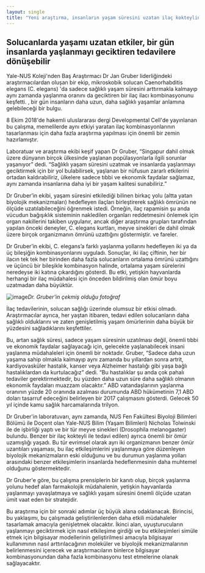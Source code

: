 ```yaml
---
layout: single
title: "Yeni araştırma, insanların yaşam süresini uzatan ilaç kokteylinin keşfini aralayacak"
---
```

Solucanlarda yaşamı uzatan etkiler, bir gün insanlarda yaşlanmayı geciktiren tedavilere dönüşebilir
-
Yale-NUS Koleji'nden Baş Araştırmacı Dr Jan Gruber liderliğindeki araştırmacılardan oluşan bir ekip, mikroskobik solucan Caenorhabditis elegans (C. elegans) 'da sadece sağlıklı yaşam süresini arttırmakla kalmayıp aynı zamanda yaşlanma oranını da geciktiren bir ilaç ilacı kombinasyonunu keşfetti. , bir gün insanların daha uzun, daha sağlıklı yaşamlar anlamına gelebileceği bir bulgu.

8 Ekim 2018'de hakemli uluslararası dergi Developmental Cell'de yayınlanan bu çalışma, memelilerde aynı etkiyi yaratan ilaç kombinasyonlarının tasarlanması için daha fazla araştırma yapılması için önemli bir zemin hazırlamıştır.

Laboratuar ve araştırma ekibi keşif yapan Dr Gruber, “Singapur dahil olmak üzere dünyanın birçok ülkesinde yaşlanan popülasyonlarla ilgili sorunlar yaşanıyor” dedi. “Sağlıklı yaşam süresini uzatmak ve insanlarda yaşlanmayı geciktirmek için bir yol bulabilirsek, yaşlanan bir nüfusun zararlı etkilerini ortadan kaldırabiliriz, ülkelere sadece tıbbi ve ekonomik faydalar sağlamaz, aynı zamanda insanlarına daha iyi bir yaşam kalitesi sunabiliriz.”

Dr Gruber’in ekibi, yaşam süresini etkilediği bilinen birkaç yolu (altta yatan biyolojik mekanizmaları) hedefleyen ilaçları birleştirerek sağlıklı ömrünün ne ölçüde uzatılabileceğini öğrenmek istedi. Örneğin, ilaç rapamisin şu anda vücudun bağışıklık sisteminin nakledilen organları reddetmesini önlemek için organ nakillerini takiben uygulanır, ancak diğer araştırma grupları tarafından yapılan önceki deneyler, C. elegans kurtları, meyve sinekleri de dahil olmak üzere birçok organizmanın ömrünü uzattığını göstermiştir. ve fareler.

Dr Gruber’in ekibi, C. elegans’a farklı yaşlanma yollarını hedefleyen iki ya da üç bileşiğin kombinasyonlarını uyguladı. Sonuçlar, iki ilaç çiftinin, her bir ilacın tek tek her birinden daha fazla solucanların ortalama ömrünü uzattığını ve üçüncü bir bileşikle kombinasyon halinde, ortalama yaşam sürelerini neredeyse iki katına çıkardığını gösterdi. Bu etki, yetişkin hayvanlarda herhangi bir ilaç müdahalesi için önceden bildirilmiş olan ömür boyu uzatmadan daha büyüktür.

![image](https://www.yale-nus.edu.sg/wp-content/uploads/2018/10/N2_control2-1024x765.jpg)*Dr. Gruber'in çekmiş olduğu fotoğraf*

İlaç tedavilerinin, solucan sağlığı üzerinde olumsuz bir etkisi olmadı. Araştırmacılar ayrıca, her yaştan itibaren, tedavi edilen solucanların daha sağlıklı olduklarını ve zaten genişletilmiş yaşam ömürlerinin daha büyük bir yüzdesini sağladıklarını keşfettiler.

Bu, artan sağlık süresi, sadece yaşam süresinin uzatılması değil, önemli tıbbi ve ekonomik faydalar sağlayacağı için, gelecekte yaşlanabilecek insani yaşlanma müdahaleleri için önemli bir noktadır. Gruber, “Sadece daha uzun yaşama sahip olmakla kalmayıp aynı zamanda bu yıllardan sonra artrit, kardiyovasküler hastalık, kanser veya Alzheimer hastalığı gibi yaşa bağlı hastalıklardan da kurtulacağız” dedi. “Bu hastalıklar şu anda çok pahalı tedaviler gerektirmektedir, bu yüzden daha uzun süre daha sağlıklı olmanın ekonomik faydaları muazzam olacaktır.” ABD vatandaşlarının yaşlanma oranının yüzde 20 oranında azalması durumunda ABD hükümetinin 7,1 ABD doları tasarruf edeceğini belirleyen bir 2017 çalışmasını gösterdi. Gelecek 50 yıl içinde kamu sağlık harcamalarında trilyon.

Dr Gruber'in laboratuvarı, aynı zamanda, NUS Fen Fakültesi Biyoloji Bilimleri Bölümü ile Doçent olan Yale-NUS Bilim (Yaşam Bilimleri) Nicholas Tolwinski ile de işbirliği yaptı ve bir tür meyve sinekleri (Drosophila melanogaster) bulundu. Benzer bir ilaç kokteyli ile tedavi edilen) ayrıca önemli bir ömür uzamışlığı yaşadı. Bu tür evrimsel olarak ayrı iki organizmanın benzer ömür uzantıları yaşaması, bu ilaç etkileşimlerini yaşlanmaya göre düzenleyen biyolojik mekanizmaların eski olduğunu ve bu durumun yaşlanma yolları arasındaki benzer etkileşimlerin insanlarda hedeflenmesinin daha muhtemel olduğunu göstermektedir.

Dr Gruber'e göre, bu çalışma prensiplerin bir kanıtı olup, birçok yaşlanma yolunu hedef alan farmakolojik müdahalenin, yetişkin hayvanlarda yaşlanmayı yavaşlatmaya ve sağlıklı yaşam süresini önemli ölçüde uzatan ümit vaat eden bir stratejidir.

Bu araştırma için bir sonraki adımlar üç büyük alana odaklanacak. Birincisi, bu yaklaşımı, bu çalışmada geliştirilenlerden daha etkili müdahaleler tasarlamak amacıyla genişletmek olacaktır. İkinci alan, uyuşturucuların yaşlanmayı geciktirmek için nasıl etkileşime girdiği ve bu etkileşimleri simüle etmek için bilgisayar modellerinin geliştirilmesi amacıyla bilgisayar kullanımının nasıl arttırılacağının moleküler ve biyolojik mekanizmalarının belirlenmesini içerecek ve araştırmacıların binlerce bilgisayar kombinasyonundan daha fazla kombinasyonu test etmelerine olanak sağlayacaktır.

